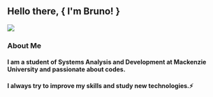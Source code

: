 ## Hello there, { I'm Bruno! }

<img src="https://img.shields.io/static/v1?label=-&message=LinkedIn&color=0077B5&style=plastic&logo&link=https://www.linkedin.com/in/bruno-henrique-9bb89a18b/)](https://www.linkedin.com/in/bruno-henrique-9bb89a18b/)"/>


### About Me

#### I am a student of Systems Analysis and Development at Mackenzie University and passionate about codes.
#### I always try to improve my skills and study new technologies.⚡
